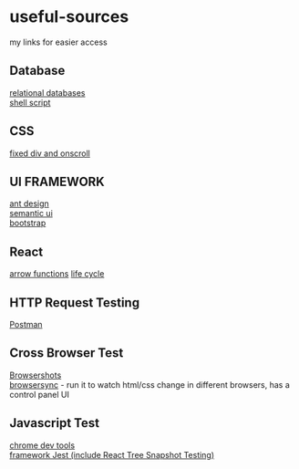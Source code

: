 # useful-sources
my links for easier access

## Database
[relational databases](http://www.oracle.com/technetwork/issue-archive/2011/11-nov/o61sql-512018.html)  
[shell script](https://www.hastac.org/blogs/joe-cutajar/2015/04/21/how-make-simple-bash-script-mac)  

## CSS
[fixed div and onscroll](http://jsfiddle.net/Re65k/1/)

## UI FRAMEWORK
[ant design](https://ant.design)  
[semantic ui](https://react.semantic-ui.com/)  
[bootstrap](https://v4-alpha.getbootstrap.com/)  


## React  
[arrow functions](https://medium.com/@machnicki/handle-events-in-react-with-arrow-functions-ede88184bbb)
[life cycle](http://busypeoples.github.io/post/react-component-lifecycle/)

## HTTP Request Testing 
[Postman](https://www.getpostman.com/)

## Cross Browser Test
[Browsershots](http://browsershots.org)  
[browsersync](https://www.browsersync.io/) - run it to watch html/css change in different browsers, has a control panel UI

## Javascript Test
[chrome dev tools](https://developers.google.com/web/tools/chrome-devtools/javascript/?hl=zh-cn)  
[framework Jest (include React Tree Snapshot Testing)](https://facebook.github.io/jest/)
